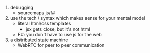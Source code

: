 1. debugging
   - sourcemaps js/f#
2. use the tech / syntax which makes sense for your mental model
   - literal html/css templates
     - jsx gets close, but it's not html
   - F#: you don't have to use js for the web
4. a distributed state machine
   - WebRTC for peer to peer communication
